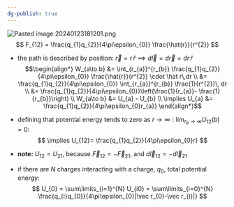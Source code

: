 ```yaml
---
dg-publish: true
---
```

![Pasted image 20240123181201.png](/img/user/pics/Pasted%20image%2020240123181201.png)
$$
F_{12} = \frac{q_{1}q_{2}}{4\pi\epsilon_{0}} \frac{\hat{r}}{r^{2}}
$$
- the path is described by position: $\vec r = r\,\hat r \implies d\vec l = d\vec r = dr\,\hat r$
$$\begin{align*}
	W_{a\to b} &= \int_{r_{a}}^{r_{b}} \frac{q_{1}q_{2}}{4\pi\epsilon_{0}} \frac{\hat{r}}{r^{2}} \cdot \hat r\,dr \\
	&= \frac{q_{1}q_{2}}{4\pi\epsilon_{0}} \int_{r_{a}}^{r_{b}} \frac{1}{r^{2}}\, dr \\
	&= \frac{q_{1}q_{2}}{4\pi\epsilon_{0}}\left(\frac{1}{r_{a}}- \frac{1}{r_{b}}\right) \\
	W_{a\to b} &= U_{a} - U_{b} \\
	\implies U_{a} &= \frac{q_{1}q_{2}}{4\pi\epsilon_{0}r_{a}}
\end{align*}$$
- defining that potential energy tends to zero as $r\to\infty: \lim_{r_{b}\to\infty} U_{12}(b)=0$:
$$
\implies U_{12}= \frac{q_{1}q_{2}}{4\pi\epsilon_{0}r}
$$
- **note:** $U_{12}= U_{21}$, because $\vec F_{12}=-\vec F_{21}$, and $d\vec l_{12}= -d\vec l_{21}$

- if there are $N$ charges interacting with a charge, $q_{0}$, total potential energy:
$$
U_{0} = \sum\limits_{i=1}^{N} U_{i0} = \sum\limits_{i=0}^{N} \frac{q_{i}q_{0}}{4\pi\epsilon_{0}|\vec r_{0}-\vec r_{i}|}
$$
